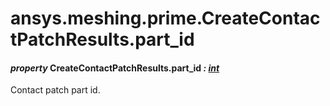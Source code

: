 # ansys.meshing.prime.CreateContactPatchResults.part_id

#### *property* CreateContactPatchResults.part_id *: [int](https://docs.python.org/3.11/library/functions.html#int)*

Contact patch part id.

<!-- !! processed by numpydoc !! -->
